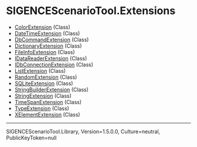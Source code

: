 # SIGENCEScenarioTool.Extensions
- [ColorExtension](./T_ColorExtension.md) (Class)
- [DateTimeExtension](./T_DateTimeExtension.md) (Class)
- [DbCommandExtension](./T_DbCommandExtension.md) (Class)
- [DictionaryExtension](./T_DictionaryExtension.md) (Class)
- [FileInfoExtension](./T_FileInfoExtension.md) (Class)
- [IDataReaderExtension](./T_IDataReaderExtension.md) (Class)
- [IDbConnectionExtension](./T_IDbConnectionExtension.md) (Class)
- [ListExtension](./T_ListExtension.md) (Class)
- [RandomExtension](./T_RandomExtension.md) (Class)
- [SQLiteExtension](./T_SQLiteExtension.md) (Class)
- [StringBuilderExtension](./T_StringBuilderExtension.md) (Class)
- [StringExtension](./T_StringExtension.md) (Class)
- [TimeSpanExtension](./T_TimeSpanExtension.md) (Class)
- [TypeExtension](./T_TypeExtension.md) (Class)
- [XElementExtension](./T_XElementExtension.md) (Class)

<hr />
SIGENCEScenarioTool.Library, Version=1.5.0.0, Culture=neutral, PublicKeyToken=null
